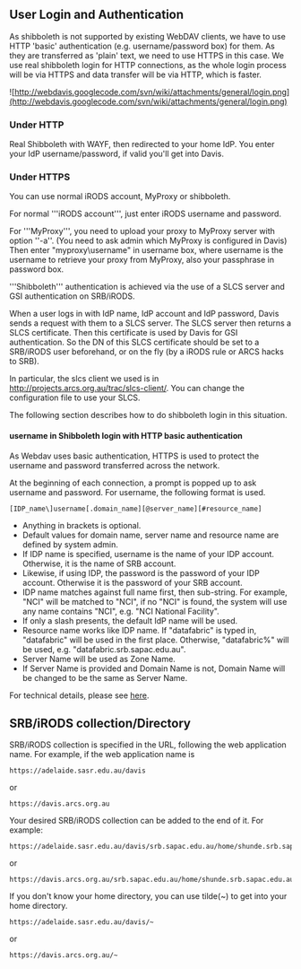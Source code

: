 ## User Login and Authentication ##

As shibboleth is not supported by existing WebDAV clients, we have to use HTTP 'basic' authentication (e.g. username/password box) for them. As they are transferred as 'plain' text, we need to use HTTPS in this case. We use real shibboleth login for HTTP connections, as the whole login process will be via HTTPS and data transfer will be via HTTP, which is faster.

![http://webdavis.googlecode.com/svn/wiki/attachments/general/login.png](http://webdavis.googlecode.com/svn/wiki/attachments/general/login.png)

### Under HTTP ###
Real Shibboleth with WAYF, then redirected to your home IdP. You enter your IdP username/password, if valid you'll get into Davis.

### Under HTTPS ###

You can use normal iRODS account, MyProxy or shibboleth.

For normal '''iRODS account''', just enter iRODS username and password.

For '''MyProxy''', you need to upload your proxy to MyProxy server with option ''-a''. (You need to ask admin which MyProxy is configured in Davis) Then enter "myproxy\username" in username box, where username is the username to retrieve your proxy from MyProxy, also your passphrase in password box.

'''Shibboleth''' authentication is achieved via the use of a SLCS server and GSI authentication on SRB/iRODS.

When a user logs in with IdP name, IdP account and IdP password, Davis sends a request with them to a SLCS server.
The SLCS server then returns a SLCS certificate. Then this certificate is used by Davis for GSI authentication.
So the DN of this SLCS certificate should be set to a SRB/iRODS user beforehand, or on the fly (by a iRODS rule or ARCS hacks to SRB).

In particular, the slcs client we used is in http://projects.arcs.org.au/trac/slcs-client/. You can change the configuration file
to use your SLCS.

The following section describes how to do shibboleth login in this situation.

#### username in Shibboleth login with HTTP basic authentication ####

As Webdav uses basic authentication, HTTPS is used to protect the username and password transferred across the network.

At the beginning of each connection, a prompt is popped up to ask username and password. For username, the following format is used.
```
[IDP_name\]username[.domain_name][@server_name][#resource_name]
```

  * Anything in brackets is optional.
  * Default values for domain name, server name and resource name are defined by system admin.
  * If IDP name is specified, username is the name of your IDP account. Otherwise, it is the name of SRB account.
  * Likewise, if using IDP, the password is the password of your IDP account. Otherwise it is the password of your SRB account.
  * IDP name matches against full name first, then sub-string. For example, "NCI" will be matched to "NCI", if no "NCI" is found, the system will use any name contains "NCI", e.g. "NCI National Facility".
  * If only a slash presents, the default IdP name will be used.
  * Resource name works like IDP name. If "datafabric" is typed in, "datafabric" will be used in the first place. Otherwise, "datafabric%" will be used, e.g. "datafabric.srb.sapac.edu.au".
  * Server Name will be used as Zone Name.
  * If Server Name is provided and Domain Name is not, Domain Name will be changed to be the same as Server Name.

For technical details, please see [here](UserAuthenticationTechDetails.md).

## SRB/iRODS collection/Directory ##

SRB/iRODS collection is specified in the URL, following the web application name. For example, if the web application name is
```
https://adelaide.sasr.edu.au/davis
```
or
```
https://davis.arcs.org.au
```
Your desired SRB/iRODS collection can be added to the end of it. For example:
```
https://adelaide.sasr.edu.au/davis/srb.sapac.edu.au/home/shunde.srb.sapac.edu.au
```
or
```
https://davis.arcs.org.au/srb.sapac.edu.au/home/shunde.srb.sapac.edu.au
```
If you don't know your home directory, you can use tilde(~) to get into your home directory.
```
https://adelaide.sasr.edu.au/davis/~
```
or
```
https://davis.arcs.org.au/~
```